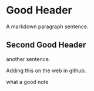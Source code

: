 # Good Header

A markdown paragraph sentence.

## Second Good Header

another sentence.

Adding this on the web in github.

what a good note
